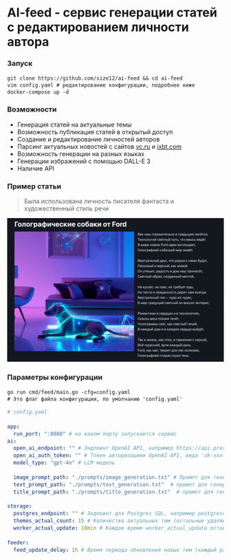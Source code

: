 # AI-feed - сервис генерации статей с редактированием личности автора


### Запуск
```shell
git clone https://github.com/size12/ai-feed && cd ai-feed
vim config.yaml # редактирование конфигурации, подробнее ниже
docker-compose up -d
```

### Возможности
+ Генерация статей на актуальные темы
+ Возможность публикация статей в открытый доступ
+ Создание и редактирование личностей авторов
+ Парсинг актуальных новостей с сайтов [vc.ru](https://vc.ru) и [ixbt.com](https://ixbt.com)
+ Возможность генерации на разных языках
+ Генерации избражений с помощью DALL-E 3
+ Наличие API

### Пример статьи
> Была использована личность писателя фантаста и художественный стиль речи

![article_example.png](images/article_example.png)

### Параметры конфигурации

```shell
go run cmd/feed/main.go -cfg=config.yaml
# Это флаг файла конфигурации, по умолчанию 'config.yaml'
```


```yaml
# config.yaml

app:
  run_port: ":8080" # на каком порту запускается сервис
ai:
  open_ai_endpoint: "" # Эндпоинт OpenAI API, например https://api.proxyapi.ru/openai/v1 или https://api.openai.com/v1
  open_ai_auth_token: "" # Токен авторизациии OpenAI API, вида 'sk-xxx...'
  model_type: "gpt-4o" # LLM модель

  image_prompt_path: "./prompts/image_generation.txt" # Промпт для генерации промпта картинки
  text_prompt_path: "./prompts/text_generation.txt"  # промпт для генерации самой статьи
  title_prompt_path: "./prompts/title_generation.txt"  # промпт для генерации заголовка статьи

storage:
  postgres_endpoint: "" # Эндпоинт для Postgres SQL, например postgresql://username:password@127.0.0.1:5432/ai-feed
  themes_actual_count: 15 # Количество актуальных тем (остальные удаляются как неактуальные)
  worker_actual_update: 10min # Каждое время worker_actual_update оставляется только themes_actual_count тем

feeder:
  feed_update_delay: 1h # Время периода обновления новых тем (каждый раз спустя feed_update_delay парсер собирает актуальные темы)
```